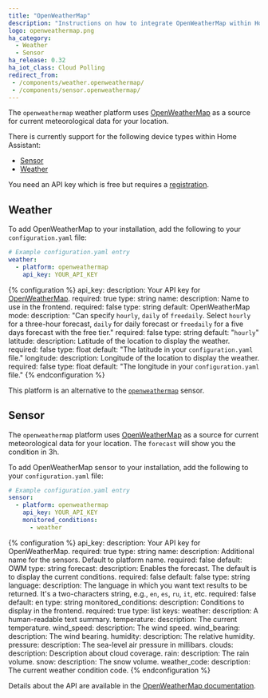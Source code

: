 ```yaml
---
title: "OpenWeatherMap"
description: "Instructions on how to integrate OpenWeatherMap within Home Assistant."
logo: openweathermap.png
ha_category:
  - Weather
  - Sensor
ha_release: 0.32
ha_iot_class: Cloud Polling
redirect_from:
 - /components/weather.openweathermap/
 - /components/sensor.openweathermap/
---
```


The `openweathermap` weather platform uses [OpenWeatherMap](http://openweathermap.org/) as a source for current meteorological data for your location.

There is currently support for the following device types within Home Assistant:

- [Sensor](#sensor)
- [Weather](#weather)

You need an API key which is free but requires a [registration](http://home.openweathermap.org/users/sign_up).

## Weather

To add OpenWeatherMap to your installation, add the following to your `configuration.yaml` file:

```yaml
# Example configuration.yaml entry
weather:
  - platform: openweathermap
    api_key: YOUR_API_KEY
```

{% configuration %}
api_key:
  description: Your API key for [OpenWeatherMap](http://openweathermap.org/).
  required: true
  type: string
name:
  description: Name to use in the frontend.
  required: false
  type: string
  default: OpenWeatherMap
mode:
  description: "Can specify `hourly`, `daily` of `freedaily`. Select `hourly` for a three-hour forecast, `daily` for daily forecast or `freedaily` for a five days forecast with the free tier."
  required: false
  type: string
  default: "`hourly`"
latitude:
  description: Latitude of the location to display the weather.
  required: false
  type: float
  default: "The latitude in your `configuration.yaml` file."
longitude:
  description: Longitude of the location to display the weather.
  required: false
  type: float
  default: "The longitude in your `configuration.yaml` file."
{% endconfiguration %}

<div class='note'>

This platform is an alternative to the [`openweathermap`](/components/sensor.openweathermap/) sensor.

</div>

## Sensor

The `openweathermap` platform uses [OpenWeatherMap](http://openweathermap.org/) as a source for current meteorological data for your location. The `forecast` will show you the condition in 3h.

To add OpenWeatherMap sensor to your installation, add the following to your `configuration.yaml` file:

```yaml
# Example configuration.yaml entry
sensor:
  - platform: openweathermap
    api_key: YOUR_API_KEY
    monitored_conditions:
      - weather
```

{% configuration %}
api_key:
  description: Your API key for OpenWeatherMap.
  required: true
  type: string
name:
  description: Additional name for the sensors. Default to platform name.
  required: false
  default: OWM
  type: string
forecast:
  description: Enables the forecast. The default is to display the current conditions.
  required: false
  default: false
  type: string
language:
  description: The language in which you want text results to be returned. It's a two-characters string, e.g., `en`, `es`, `ru`, `it`, etc.
  required: false
  default: en
  type: string
monitored_conditions:
  description: Conditions to display in the frontend.
  required: true
  type: list
  keys:
    weather:
      description: A human-readable text summary.
    temperature:
      description: The current temperature.
    wind_speed:
      description: The wind speed.
    wind_bearing:
      description: The wind bearing.
    humidity:
      description: The relative humidity.
    pressure:
      description: The sea-level air pressure in millibars.
    clouds:
      description: Description about cloud coverage.
    rain:
      description: The rain volume.
    snow:
      description: The snow volume.
    weather_code:
      description: The current weather condition code.
{% endconfiguration %}

Details about the API are available in the [OpenWeatherMap documentation](http://openweathermap.org/api).
